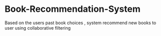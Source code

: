 # Book-Recommendation-System
Based on the users past book choices , system recommend new books to user using collaborative filtering
